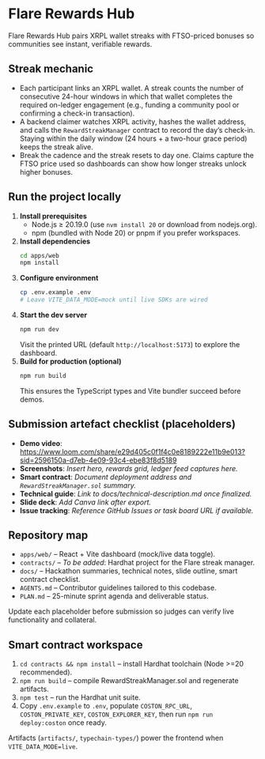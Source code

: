 # Flare Rewards Hub

Flare Rewards Hub pairs XRPL wallet streaks with FTSO-priced bonuses so communities see instant, verifiable rewards.

## Streak mechanic
- Each participant links an XRPL wallet. A streak counts the number of consecutive 24-hour windows in which that wallet completes the required on-ledger engagement (e.g., funding a community pool or confirming a check-in transaction).
- A backend claimer watches XRPL activity, hashes the wallet address, and calls the `RewardStreakManager` contract to record the day’s check-in. Staying within the daily window (24 hours + a two-hour grace period) keeps the streak alive.
- Break the cadence and the streak resets to day one. Claims capture the FTSO price used so dashboards can show how longer streaks unlock higher bonuses.

## Run the project locally
1. **Install prerequisites**
   - Node.js ≥ 20.19.0 (use `nvm install 20` or download from nodejs.org).
   - npm (bundled with Node 20) or pnpm if you prefer workspaces.
2. **Install dependencies**
   ```bash
   cd apps/web
   npm install
   ```
3. **Configure environment**
   ```bash
   cp .env.example .env
   # Leave VITE_DATA_MODE=mock until live SDKs are wired
   ```
4. **Start the dev server**
   ```bash
   npm run dev
   ```
   Visit the printed URL (default `http://localhost:5173`) to explore the dashboard.
5. **Build for production (optional)**
   ```bash
   npm run build
   ```
   This ensures the TypeScript types and Vite bundler succeed before demos.

## Submission artefact checklist (placeholders)
- **Demo video**: https://www.loom.com/share/e29d405c0f1f4c0e8189222e11b9e013?sid=2596150a-d7eb-4e09-93c4-ebe83f8d5189
- **Screenshots**: _Insert hero, rewards grid, ledger feed captures here._
- **Smart contract**: _Document deployment address and `RewardStreakManager.sol` summary._
- **Technical guide**: _Link to docs/technical-description.md once finalized._
- **Slide deck**: _Add Canva link after export._
- **Issue tracking**: _Reference GitHub Issues or task board URL if available._

## Repository map
- `apps/web/` – React + Vite dashboard (mock/live data toggle).
- `contracts/` – _To be added_: Hardhat project for the Flare streak manager.
- `docs/` – Hackathon summaries, technical notes, slide outline, smart contract checklist.
- `AGENTS.md` – Contributor guidelines tailored to this codebase.
- `PLAN.md` – 25-minute sprint agenda and deliverable status.

Update each placeholder before submission so judges can verify live functionality and collateral.

## Smart contract workspace
1. `cd contracts && npm install` – install Hardhat toolchain (Node >=20 recommended).
2. `npm run build` – compile RewardStreakManager.sol and regenerate artifacts.
3. `npm test` – run the Hardhat unit suite.
4. Copy `.env.example` to `.env`, populate `COSTON_RPC_URL`, `COSTON_PRIVATE_KEY`, `COSTON_EXPLORER_KEY`, then run `npm run deploy:coston` once ready.

Artifacts (`artifacts/`, `typechain-types/`) power the frontend when `VITE_DATA_MODE=live`.
